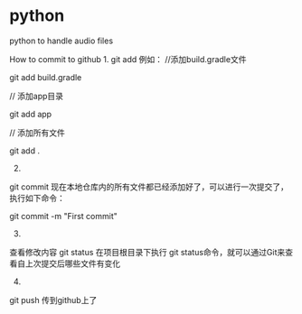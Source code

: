 # python
python to handle audio files

How to commit to github
1.
git add
例如：
//添加build.gradle文件

git add build.gradle

// 添加app目录

git add app

// 添加所有文件

git add .


2.
git commit
现在本地仓库内的所有文件都已经添加好了，可以进行一次提交了，执行如下命令：

git commit -m "First commit"

3.
查看修改内容
git status
在项目根目录下执行 git status命令，就可以通过Git来查看自上次提交后哪些文件有变化

4.
git push
传到github上了



